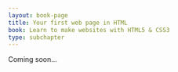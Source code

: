 ```yaml
---
layout: book-page
title: Your first web page in HTML
book: Learn to make websites with HTML5 & CSS3
type: subchapter
---
```


Coming soon...